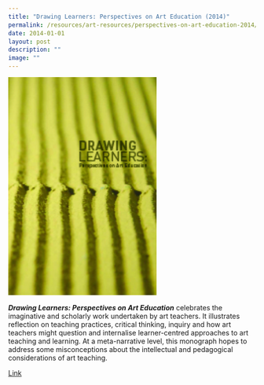 ```yaml
---
title: "Drawing Learners: Perspectives on Art Education (2014)"
permalink: /resources/art-resources/perspectives-on-art-education-2014/
date: 2014-01-01
layout: post
description: ""
image: ""
---
```

<img src="/images/762e4f13du7428.jpg" 
         style="width:60%"
	/>


**_Drawing Learners: Perspectives on Art Education_** celebrates the imaginative and scholarly work undertaken by art teachers. It illustrates reflection on teaching practices, critical thinking, inquiry and how art teachers might question and internalise learner-centred approaches to art teaching and learning. At a meta-narrative level, this monograph hopes to address some misconceptions about the intellectual and pedagogical considerations of art teaching.  
  

[Link](https://go.gov.sg/drawing-learners)